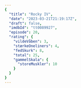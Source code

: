 ```yaml
---
{
  "title": "Rocky IV",
  "date": "2023-03-21T21:19:17Z",
  "draft": false,
  "imdbId": "tt0089927",
  "episode": 20,
  "rating": {
    "vildeVåben": 3,
    "stærkeOneliners": 4,
    "fedSkurk": 8,
    "total": 25,
    "gammelSkala": {
      "storeMuskler": 10
    }
  }
}
---
```


